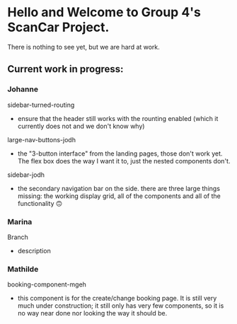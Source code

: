 # Hello and Welcome to Group 4's ScanCar Project.

There is nothing to see yet, but we are hard at work.

## Current work in progress:

### Johanne

sidebar-turned-routing
- ensure that the header still works with the rounting enabled (which it currently does not and we don't know why)     

large-nav-buttons-jodh
- the "3-button interface" from the landing pages, those don't work yet. The flex box does the way I want it to, just the nested components don't. 

sidebar-jodh
- the secondary navigation bar on the side. there are three large things missing: the working display grid, all of the components and all of the functionality 🙃

### Marina

Branch
- description


### Mathilde

booking-component-mgeh
- this component is for the create/change booking page. It is still very much under construction; it still only has very few components, so it is no way near done nor looking the way it should be. 
